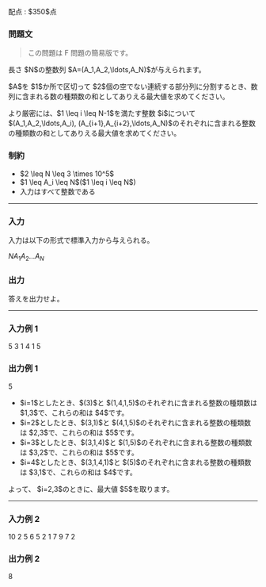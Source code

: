 
<div>

<span>

<span>

<p>
配点 : $350$点
</p>

<div>

<section>

### **問題文**

<blockquote>

<p>
この問題は F 問題の簡易版です。
</p>

</blockquote>

<p>
長さ $N$の整数列 $A=(A_1,A_2,\ldots,A_N)$が与えられます。
</p>

<p>
$A$を $1$か所で区切って $2$個の空でない連続する部分列に分割するとき、数列に含まれる数の種類数の和としてありえる最大値を求めてください。
</p>

<p>
より厳密には、$1 \leq i \leq N-1$を満たす整数 $i$について $(A_1,A_2,\ldots,A_i), (A_{i+1},A_{i+2},\ldots,A_N)$のそれぞれに含まれる整数の種類数の和としてありえる最大値を求めてください。
</p>

</section>

</div>

<div>

<section>

### **制約**

<ul>

<li>
$2 \leq N \leq 3 \times 10^5$
</li>

<li>
$1 \leq A_i \leq N$($1 \leq i \leq N$)
</li>

<li>
入力はすべて整数である
</li>

</ul>

</section>

</div>

---

<div>

<div>

<section>

### **入力**

<p>
入力は以下の形式で標準入力から与えられる。
</p>

<div>

$N$$A_1$$A_2$$\ldots$$A_N$
</div>

</section>

</div>

<div>

<section>

### **出力**

<p>
答えを出力せよ。
</p>

</section>

</div>

</div>

---

<div>

<section>

### **入力例 1**

<div>

5
3 1 4 1 5

</div>

</section>

</div>

<div>

<section>

### **出力例 1**

<div>

5

</div>

<ul>

<li>
$i=1$としたとき、$(3)$と $(1,4,1,5)$のそれぞれに含まれる整数の種類数は $1,3$で、これらの和は $4$です。
</li>

<li>
$i=2$としたとき、$(3,1)$と $(4,1,5)$のそれぞれに含まれる整数の種類数は $2,3$で、これらの和は $5$です。
</li>

<li>
$i=3$としたとき、$(3,1,4)$と $(1,5)$のそれぞれに含まれる整数の種類数は $3,2$で、これらの和は $5$です。
</li>

<li>
$i=4$としたとき、$(3,1,4,1)$と $(5)$のそれぞれに含まれる整数の種類数は $3,1$で、これらの和は $4$です。
</li>

</ul>

<p>
よって、 $i=2,3$のときに、最大値 $5$を取ります。
</p>

</section>

</div>

---

<div>

<section>

### **入力例 2**

<div>

10
2 5 6 5 2 1 7 9 7 2

</div>

</section>

</div>

<div>

<section>

### **出力例 2**

<div>

8

</div>

</section>

</div>

</span>

</span>

</div>
